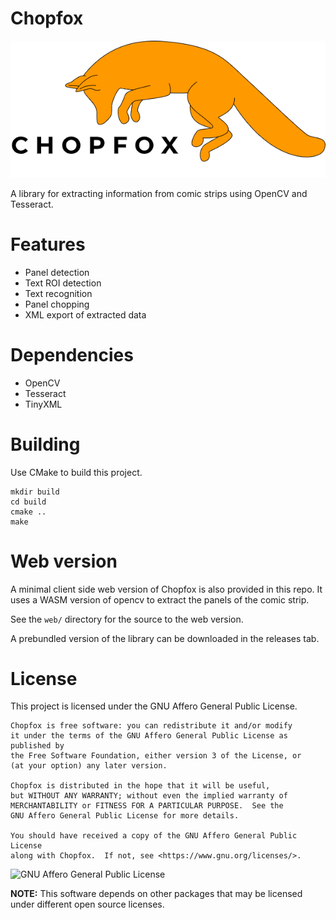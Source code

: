 # Chopfox

![Logo](chopfox.png)

A library for extracting information from comic strips using OpenCV and Tesseract.

# Features

- Panel detection
- Text ROI detection
- Text recognition
- Panel chopping
- XML export of extracted data

# Dependencies

- OpenCV
- Tesseract
- TinyXML

# Building

Use CMake to build this project.

```
mkdir build
cd build
cmake ..
make
```

# Web version

A minimal client side web version of Chopfox is also provided in this repo. It uses a WASM version of opencv to extract the panels of the comic strip.

See the `web/` directory for the source to the web version.

A prebundled version of the library can be downloaded in the releases tab.

# License

This project is licensed under the GNU Affero General Public License.

```
Chopfox is free software: you can redistribute it and/or modify
it under the terms of the GNU Affero General Public License as published by
the Free Software Foundation, either version 3 of the License, or
(at your option) any later version.

Chopfox is distributed in the hope that it will be useful,
but WITHOUT ANY WARRANTY; without even the implied warranty of
MERCHANTABILITY or FITNESS FOR A PARTICULAR PURPOSE.  See the
GNU Affero General Public License for more details.

You should have received a copy of the GNU Affero General Public License
along with Chopfox.  If not, see <https://www.gnu.org/licenses/>.
```

![GNU Affero General Public License](https://www.gnu.org/graphics/agplv3-88x31.png)

__NOTE:__ This software depends on other packages that may be licensed under different open source licenses.